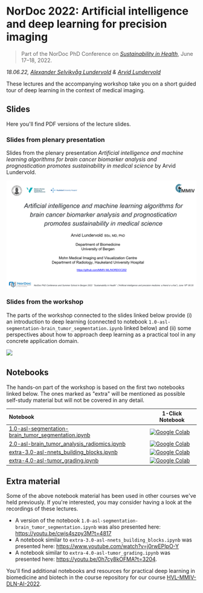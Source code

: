 # NorDoc 2022: Artificial intelligence and deep learning for precision imaging

> Part of the NorDoc PhD Conference on _[Sustainability in Health](https://www.uib.no/en/med/146139/nordoc-phd-summit-and-summer-school-bergen-2022)_, June 17&ndash;18, 2022. 

_18.06.22, [Alexander Selvikvåg Lundervold](https://alexander.lundervold.com/) & [Arvid Lundervold](https://www.uib.no/en/persons/Arvid.Lundervold)_

These lectures and the accompanying workshop take you on a short guided tour of deep learning in the context of medical imaging.

## Slides

Here you'll find PDF versions of the lecture slides.

### Slides from plenary presentation

Slides from the plenary presentation _Artificial intelligence and machine learning algorithms for brain cancer biomarker analysis and prognostication promotes sustainability in medical science_ by Arvid Lundervold.


<a href="https://docs.google.com/presentation/d/e/2PACX-1vTzKxBxTiYPpnLnEzBOGuv5Ju3A2jA_uZNFhkv97CNoOnR0BV5chfwBeplIFgaEytvQu7iTjbtlDhAS/pub?start=false&loop=false&delayms=3000">![](assets/plenary_presentation.png)</a>

### Slides from the workshop

The parts of the workshop connected to the slides linked below provide (i) an introduction to deep learning (connected to notebook `1.0-asl-segmentation-brain_tumor_segmentation.ipynb` linked below) and (ii) some perspectives about how to approach deep learning as a practical tool in any concrete application domain. 

![](assets/workshop_presentation.png)


## Notebooks

The hands-on part of the workshop is based on the first two notebooks linked below. The ones marked as "extra" will be mentioned as possible self-study material but will not be covered in any detail. 



| Notebook    |      1-Click Notebook      |
|:----------|------|
|  [1.0-asl-segmentation-brain_tumor_segmentation.ipynb](https://nbviewer.org/github/MMIV-ML/NORDOC2022/blob/master/nbs/1.0-asl-segmentation-brain_tumor_segmentation.ipynb)  | [![Google Colab](https://colab.research.google.com/assets/colab-badge.svg)](https://colab.research.google.com/github//NORDOC2022/blob/master/nbs/1.0-asl-segmentation-brain_tumor_segmentation.ipynb)
|  [2.0-asl-brain_tumor_analysis_radiomics.ipynb](https://nbviewer.org/github/MMIV-ML/NORDOC2022/blob/master/nbs/2.0-asl-brain_tumor_analysis_radiomics.ipynb)  | [![Google Colab](https://colab.research.google.com/assets/colab-badge.svg)](https://colab.research.google.com/github/MMIV-ML/NORDOC2022/blob/master/nbs/2.0-asl-brain_tumor_analysis_radiomics.ipynb)
|  [extra-3.0-asl-nnets_building_blocks.ipynb](https://nbviewer.org/github/MMIV-ML/NORDOC2022/blob/master/nbs/extra-3.0-asl-nnets_building_blocks.ipynb)  | [![Google Colab](https://colab.research.google.com/assets/colab-badge.svg)](https://colab.research.google.com/github/MMIV-ML/NORDOC2022/blob/master/nbs/extra-3.0-asl-nnets_building_blocks.ipynb)
|  [extra-4.0-asl-tumor_grading.ipynb](https://nbviewer.org/github/MMIV-ML/NORDOC2022/blob/master/nbs/extra-4.0-asl-tumor_grading.ipynb)  | [![Google Colab](https://colab.research.google.com/assets/colab-badge.svg)](https://colab.research.google.com/github/MMIV-ML/NORDOC2022/blob/master/nbs/extra-4.0-asl-tumor_grading.ipynb)

## Extra material

Some of the above notebook material has been used in other courses we've held previously. If you're interested, you may consider having a look at the recordings of these lectures.
- A version of the notebook `1.0-asl-segmentation-brain_tumor_segmentation.ipynb` was also presented here: https://youtu.be/cwjs4szpy3M?t=4817 
- A notebook similar to `extra-3.0-asl-nnets_building_blocks.ipynb` was presented here: https://www.youtube.com/watch?v=j0rwEPIpO-Y
- A notebook similar to `extra-4.0-asl-tumor_grading.ipynb` was presented here: https://youtu.be/0h7cy8kOFMA?t=3204. 

You'll find additional notebooks and resources for practical deep learning in biomedicine and biotech in the course repository for our course [HVL-MMIV-DLN-AI-2022](https://github.com/MMIV-ML/HVL-MMIV-DLN-AI-2022/tree/master/1-deep_learning).

